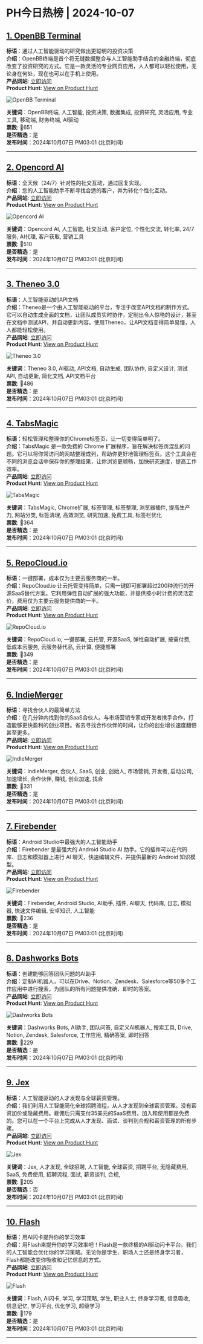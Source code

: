 # PH今日热榜 | 2024-10-07

## [1. OpenBB Terminal](https://www.producthunt.com/posts/openbb-terminal?utm_campaign=producthunt-api&utm_medium=api-v2&utm_source=Application%3A+linewalker+%28ID%3A+135281%29)  
**标语**：通过人工智能驱动的研究做出更聪明的投资决策  
**介绍**：OpenBB终端是首个将无缝数据整合与人工智能助手结合的金融终端，彻底改变了投资研究的方式。它是一款灵活的专业网页应用，人人都可以轻松使用，无论身在何处，现在也可以在手机上使用。  
**产品网站**: [立即访问](https://www.producthunt.com/r/GSVEFVQQRWBRA2?utm_campaign=producthunt-api&utm_medium=api-v2&utm_source=Application%3A+linewalker+%28ID%3A+135281%29)  
**Product Hunt**: [View on Product Hunt](https://www.producthunt.com/posts/openbb-terminal?utm_campaign=producthunt-api&utm_medium=api-v2&utm_source=Application%3A+linewalker+%28ID%3A+135281%29)  

![OpenBB Terminal](https://ph-files.imgix.net/e3a8f571-bbdd-44c3-9393-a7376de18c80.png?auto=format&fit=crop&frame=1&h=512&w=1024)  

**关键词**：OpenBB终端, 人工智能, 投资决策, 数据集成, 投资研究, 灵活应用, 专业工具, 移动端, 财务终端, AI驱动  
**票数**: 🔺651  
**是否精选**：是  
**发布时间**：2024年10月07日 PM03:01 (北京时间)  

---

## [2. Opencord AI](https://www.producthunt.com/posts/opencord-ai-2?utm_campaign=producthunt-api&utm_medium=api-v2&utm_source=Application%3A+linewalker+%28ID%3A+135281%29)  
**标语**：全天候（24/7）针对性的社交互动，通过回复实现。  
**介绍**：您的人工智能助手不断寻找合适的客户，并为转化个性化互动。  
**产品网站**: [立即访问](https://www.producthunt.com/r/Y6WC6MIUQLGZLB?utm_campaign=producthunt-api&utm_medium=api-v2&utm_source=Application%3A+linewalker+%28ID%3A+135281%29)  
**Product Hunt**: [View on Product Hunt](https://www.producthunt.com/posts/opencord-ai-2?utm_campaign=producthunt-api&utm_medium=api-v2&utm_source=Application%3A+linewalker+%28ID%3A+135281%29)  

![Opencord AI](https://ph-files.imgix.net/953fba7d-47f3-4511-a6bb-9c7399d97143.png?auto=format&fit=crop&frame=1&h=512&w=1024)  

**关键词**：Opencord AI, 人工智能, 社交互动, 客户定位, 个性化交流, 转化率, 24/7服务, AI代理, 客户获取, 营销工具  
**票数**: 🔺510  
**是否精选**：是  
**发布时间**：2024年10月07日 PM03:01 (北京时间)  

---

## [3. Theneo 3.0](https://www.producthunt.com/posts/theneo-3-0?utm_campaign=producthunt-api&utm_medium=api-v2&utm_source=Application%3A+linewalker+%28ID%3A+135281%29)  
**标语**：人工智能驱动的API文档  
**介绍**：Theneo是一个由人工智能驱动的平台，专注于改变API文档的制作方式。它可以自动生成全面的文档，让团队成员实时协作，定制出令人惊艳的设计，甚至在文档中测试API，并自动更新内容。使用Theneo，让API文档变得简单易懂，人人都能轻松使用。  
**产品网站**: [立即访问](https://www.producthunt.com/r/DLERBL73EFZICR?utm_campaign=producthunt-api&utm_medium=api-v2&utm_source=Application%3A+linewalker+%28ID%3A+135281%29)  
**Product Hunt**: [View on Product Hunt](https://www.producthunt.com/posts/theneo-3-0?utm_campaign=producthunt-api&utm_medium=api-v2&utm_source=Application%3A+linewalker+%28ID%3A+135281%29)  

![Theneo 3.0](https://ph-files.imgix.net/7afbfe20-679b-4761-88c3-7a568f347bd1.png?auto=format&fit=crop&frame=1&h=512&w=1024)  

**关键词**：Theneo 3.0, AI驱动, API文档, 自动生成, 团队协作, 自定义设计, 测试API, 自动更新, 简化文档, API文档平台  
**票数**: 🔺486  
**是否精选**：是  
**发布时间**：2024年10月07日 PM03:01 (北京时间)  

---

## [4. TabsMagic](https://www.producthunt.com/posts/tabsmagic?utm_campaign=producthunt-api&utm_medium=api-v2&utm_source=Application%3A+linewalker+%28ID%3A+135281%29)  
**标语**：轻松管理和整理你的Chrome标签页，让一切变得简单明了。  
**介绍**：TabsMagic 是一款免费的 Chrome 扩展程序，旨在解决标签页混乱的问题。它可以将你常访问的网站整理成列，帮助你更好地管理标签页。这个工具会在不同的浏览会话中保存你的整理结果，让你浏览更顺畅，加快研究速度，提高工作效率。  
**产品网站**: [立即访问](https://www.producthunt.com/r/6ULNXU6SBBOV44?utm_campaign=producthunt-api&utm_medium=api-v2&utm_source=Application%3A+linewalker+%28ID%3A+135281%29)  
**Product Hunt**: [View on Product Hunt](https://www.producthunt.com/posts/tabsmagic?utm_campaign=producthunt-api&utm_medium=api-v2&utm_source=Application%3A+linewalker+%28ID%3A+135281%29)  

![TabsMagic](https://ph-files.imgix.net/266b7e2d-dce7-42b2-850f-903acc1f6963.png?auto=format&fit=crop&frame=1&h=512&w=1024)  

**关键词**：TabsMagic, Chrome扩展, 标签管理, 标签整理, 浏览器插件, 提高生产力, 网站分类, 标签清理, 高效浏览, 研究加速, 免费工具, 标签栏优化  
**票数**: 🔺364  
**是否精选**：是  
**发布时间**：2024年10月07日 PM03:01 (北京时间)  

---

## [5. RepoCloud.io](https://www.producthunt.com/posts/repocloud-io-1?utm_campaign=producthunt-api&utm_medium=api-v2&utm_source=Application%3A+linewalker+%28ID%3A+135281%29)  
**标语**：一键部署，成本仅为主要云服务商的一半。  
**介绍**：RepoCloud.io 让云托管变得简单，只需一键即可部署超过200种流行的开源SaaS替代方案。它利用弹性自动扩展的强大功能，并提供按小时计费的灵活定价，费用仅为主要云服务提供商的一半。  
**产品网站**: [立即访问](https://www.producthunt.com/r/2VERZDHG754A7J?utm_campaign=producthunt-api&utm_medium=api-v2&utm_source=Application%3A+linewalker+%28ID%3A+135281%29)  
**Product Hunt**: [View on Product Hunt](https://www.producthunt.com/posts/repocloud-io-1?utm_campaign=producthunt-api&utm_medium=api-v2&utm_source=Application%3A+linewalker+%28ID%3A+135281%29)  

![RepoCloud.io](https://ph-files.imgix.net/7132a1e7-637c-4460-a763-3ee8098e6401.png?auto=format&fit=crop&frame=1&h=512&w=1024)  

**关键词**：RepoCloud.io, 一键部署, 云托管, 开源SaaS, 弹性自动扩展, 按需付费, 低成本云服务, 云服务替代品, 云计算, 便捷部署  
**票数**: 🔺349  
**是否精选**：是  
**发布时间**：2024年10月07日 PM03:01 (北京时间)  

---

## [6. IndieMerger](https://www.producthunt.com/posts/indiemerger-2?utm_campaign=producthunt-api&utm_medium=api-v2&utm_source=Application%3A+linewalker+%28ID%3A+135281%29)  
**标语**：寻找合伙人的最简单方法  
**介绍**：在几分钟内找到你的SaaS合伙人。与市场营销专家或开发者携手合作，打造能够更快盈利的创业项目。省去寻找合作伙伴的时间，让你的创业增长速度翻倍甚至更多。  
**产品网站**: [立即访问](https://www.producthunt.com/r/IE4OWX5SECZRNU?utm_campaign=producthunt-api&utm_medium=api-v2&utm_source=Application%3A+linewalker+%28ID%3A+135281%29)  
**Product Hunt**: [View on Product Hunt](https://www.producthunt.com/posts/indiemerger-2?utm_campaign=producthunt-api&utm_medium=api-v2&utm_source=Application%3A+linewalker+%28ID%3A+135281%29)  

![IndieMerger](https://ph-files.imgix.net/4604d3b1-a806-4d52-aac6-7cd37a27b09b.png?auto=format&fit=crop&frame=1&h=512&w=1024)  

**关键词**：IndieMerger, 合伙人, SaaS, 创业, 创始人, 市场营销, 开发者, 启动公司, 加速增长, 合作伙伴, 赚钱, 创业加速, 找合  
**票数**: 🔺331  
**是否精选**：是  
**发布时间**：2024年10月07日 PM03:01 (北京时间)  

---

## [7. Firebender](https://www.producthunt.com/posts/firebender-2?utm_campaign=producthunt-api&utm_medium=api-v2&utm_source=Application%3A+linewalker+%28ID%3A+135281%29)  
**标语**：Android Studio中最强大的人工智能助手  
**介绍**：Firebender 是最强大的 Android Studio AI 助手。它的插件可以在代码库、日志和模拟器上进行 AI 聊天，快速编辑文件，并提供最新的 Android 知识模型。  
**产品网站**: [立即访问](https://www.producthunt.com/r/T6HMZ6BOYSIR24?utm_campaign=producthunt-api&utm_medium=api-v2&utm_source=Application%3A+linewalker+%28ID%3A+135281%29)  
**Product Hunt**: [View on Product Hunt](https://www.producthunt.com/posts/firebender-2?utm_campaign=producthunt-api&utm_medium=api-v2&utm_source=Application%3A+linewalker+%28ID%3A+135281%29)  

![Firebender](https://ph-files.imgix.net/5b73a405-29d7-4615-bf25-12fd266586f9.png?auto=format&fit=crop&frame=1&h=512&w=1024)  

**关键词**：Firebender, Android Studio, AI助手, 插件, AI聊天, 代码库, 日志, 模拟器, 快速文件编辑, 安卓知识, 人工智能  
**票数**: 🔺236  
**是否精选**：是  
**发布时间**：2024年10月07日 PM03:01 (北京时间)  

---

## [8. Dashworks Bots](https://www.producthunt.com/posts/dashworks-bots?utm_campaign=producthunt-api&utm_medium=api-v2&utm_source=Application%3A+linewalker+%28ID%3A+135281%29)  
**标语**：创建能够回答团队问题的AI助手  
**介绍**：定制AI机器人，可以在Drive、Notion、Zendesk、Salesforce等50多个工作应用中进行搜索，为团队的所有问题提供准确、即时的答案。  
**产品网站**: [立即访问](https://www.producthunt.com/r/YVZDHRYZZGE3ZG?utm_campaign=producthunt-api&utm_medium=api-v2&utm_source=Application%3A+linewalker+%28ID%3A+135281%29)  
**Product Hunt**: [View on Product Hunt](https://www.producthunt.com/posts/dashworks-bots?utm_campaign=producthunt-api&utm_medium=api-v2&utm_source=Application%3A+linewalker+%28ID%3A+135281%29)  

![Dashworks Bots](https://ph-files.imgix.net/e9cb6d7d-1bf8-44f7-a37e-e7dba62f0542.png?auto=format&fit=crop&frame=1&h=512&w=1024)  

**关键词**：Dashworks Bots, AI助手, 团队问答, 自定义AI机器人, 搜索工具, Drive, Notion, Zendesk, Salesforce, 工作应用, 精确答案, 即时回答  
**票数**: 🔺229  
**是否精选**：是  
**发布时间**：2024年10月07日 PM03:01 (北京时间)  

---

## [9. Jex](https://www.producthunt.com/posts/jex?utm_campaign=producthunt-api&utm_medium=api-v2&utm_source=Application%3A+linewalker+%28ID%3A+135281%29)  
**标语**：人工智能驱动的人才发现与全球薪资管理。  
**介绍**：我们利用人工智能简化全球招聘流程，从人才发现到全球薪资管理。没有薪资加价或隐藏费用。雇佣后只需支付35美元的SaaS费用，加入和使用都是免费的。您可以在一个平台上完成从人才发现、面试、谈判到合规和薪资管理的所有步骤。  
**产品网站**: [立即访问](https://www.producthunt.com/r/BH2QUHS4R6MNII?utm_campaign=producthunt-api&utm_medium=api-v2&utm_source=Application%3A+linewalker+%28ID%3A+135281%29)  
**Product Hunt**: [View on Product Hunt](https://www.producthunt.com/posts/jex?utm_campaign=producthunt-api&utm_medium=api-v2&utm_source=Application%3A+linewalker+%28ID%3A+135281%29)  

![Jex](https://ph-files.imgix.net/fd6a1032-a8b8-43e8-bcd2-bef0f95bc5a2.png?auto=format&fit=crop&frame=1&h=512&w=1024)  

**关键词**：Jex, 人才发现, 全球招聘, 人工智能, 全球薪资, 招聘平台, 无隐藏费用, SaaS, 免费使用, 招聘流程, 面试, 薪资谈判, 合规,  
**票数**: 🔺205  
**是否精选**：否  
**发布时间**：2024年10月07日 PM03:01 (北京时间)  

---

## [10. Flash](https://www.producthunt.com/posts/flash-27521f0d-1aca-464c-b09b-ee8c8d744d47?utm_campaign=producthunt-api&utm_medium=api-v2&utm_source=Application%3A+linewalker+%28ID%3A+135281%29)  
**标语**：用AI闪卡提升你的学习效率  
**介绍**：用Flash来提升你的学习效率吧！Flash是一款终极的AI驱动闪卡平台。我们的人工智能会优化你的学习策略。无论你是学生、职场人士还是终身学习者，Flash都能改变你吸收和记忆信息的方式。  
**产品网站**: [立即访问](https://www.producthunt.com/r/YXSPZL2HKEU5TV?utm_campaign=producthunt-api&utm_medium=api-v2&utm_source=Application%3A+linewalker+%28ID%3A+135281%29)  
**Product Hunt**: [View on Product Hunt](https://www.producthunt.com/posts/flash-27521f0d-1aca-464c-b09b-ee8c8d744d47?utm_campaign=producthunt-api&utm_medium=api-v2&utm_source=Application%3A+linewalker+%28ID%3A+135281%29)  

![Flash](https://ph-files.imgix.net/5499f8e2-7bb9-4c43-95d3-bd1101ef5892.png?auto=format&fit=crop&frame=1&h=512&w=1024)  

**关键词**：Flash, AI闪卡, 学习, 学习策略, 学生, 职业人士, 终身学习者, 信息吸收, 信息记忆, 学习平台, 优化学习, 超级学习  
**票数**: 🔺179  
**是否精选**：是  
**发布时间**：2024年10月07日 PM03:01 (北京时间)  

---

